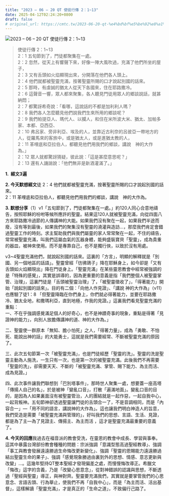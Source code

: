 ```yaml
---
title: "2023 – 06 – 20 QT 使徒行傳 2：1~13"
date: 2025-04-12T02:24:20+0800
draft: false
# original_url: https://cmtc.tw/2023-06-20-qt-%e4%bd%bf%e5%be%92%e8%a1%8c%e5%82%b3-2%ef%bc%9a113
---
```


![2023 – 06 – 20 QT 使徒行傳 2：1\~13](/images/qt.jpg  "2023 – 06 – 20 QT 使徒行傳 2：1\~13")

> 使徒行傳 2：1\~13  
> 2：1 五旬節到了，門徒都聚集在一處。  
> 2：2 忽然，從天上有響聲下來，好像一陣大風吹過，充滿了他們所坐的屋子，  
> 2：3 又有舌頭如火焰顯現出來，分開落在他們各人頭上。  
> 2：4 他們就都被聖靈充滿，按著聖靈所賜的口才說起別國的話來。  
> 2：5 那時，有虔誠的猶太人從天下各國來，住在耶路撒冷。  
> 2：6 這聲音一響，眾人都來聚集，各人聽見門徒用眾人的鄉談說話，就甚納悶；  
> 2：7 都驚訝希奇說：「看哪，這說話的不都是加利利人嗎？  
> 2：8 我們各人怎麼聽見他們說我們生來所用的鄉談呢？  
> 2：9 我們帕提亞人、瑪代人、以攔人，和住在米所波大米、猶太、加帕多家、本都、亞西亞、  
> 2：10 弗呂家、旁非利亞、埃及的人，並靠近古利奈的呂彼亞一帶地方的人，從羅馬來的客旅中，或是猶太人，或是進猶太教的人，  
> 2：11 革哩底和亞拉伯人，都聽見他們用我們的鄉談，講說　神的大作為。」  
> 2：12 眾人就都驚訝猜疑，彼此說：「這是甚麼意思呢？」  
> 2：13 還有人譏誚說：「他們無非是新酒灌滿了。」

**1.  經文3遍**

**2. 今天默想經文**徒 2：4 他們就都被聖靈充滿，按著聖靈所賜的口才說起別國的話來。  
2：11 革哩底和亞拉伯人，都聽見他們用我們的鄉談，講說　神的大作為。

**3. 默想分享**（1）v1「五旬節到了，門徒都聚集在一處。」約120人同心合意地禱告，按照耶穌的吩咐等候所應許的聖靈。結果這120人就被聖靈充滿，向從四面八方來耶路撒冷過節的人傳講神的大能。如果我們沒有聚在一起，如果我們半途而廢，沒有等到最後，如果我們的聚集沒有聖靈的澆灌與造訪…，那麼我們肯定會錯過聖靈工作的時刻。求主幫助我們與我們屬靈的家人常常聚在一起，不住的禱告，常常被聖靈充滿，叫我們這屬血氣的瓦器身體，能夠盛裝寶貝「聖靈」，成為貴重的器皿，被神來使用。而不是專靠自己，也不是獨行俠，以致於沒有用處。

v3\~4聖靈充滿他們，就說起別國的話來。這裏的「方言」，明顯的解釋就是「別國、另一個地區的話語」。聖靈曾經「彷彿鴿子」降在耶穌身上，如今卻是「又有舌頭如火焰顯現出」降在門徒身上。「聖靈充滿」在某些靈恩教會中經常被強調的是「特殊的感覺」，其實是誤導的，因為更重要的意義是指「我們整個人被聖靈掌管、治理」，這裏門徒是「舌頭被聖靈治理」了，「被聖靈徵收了」，「得著能力」開始「說起別國的話來」。目的有二個：「向他人作見證」、「講說 神的大作為」（v11）也應驗了徒1：8 「但聖靈降臨在你們身上，你們就必得著能力，並要在耶路撒冷、猶太全地，和撒瑪利亞，直到地極，作我的見證。」這裏我們看見聖靈充滿的重點：  
一、不在乎強調感覺滿足個人的好奇心，也不是神蹟奇事的現象，重點是得著「見證神的能力」，向別人放膽傳講神的道、神的大作為。」

二、聖靈使一群原本「無知、膽小怕死」之人，「得著力量」，成為「勇敢、不怕死、能說出神的話」的大能勇士，這就是我們需要經常、不斷被聖靈充滿的原因了。

三、此次五旬節第一次「被聖靈充滿」，也是門徒經歷「聖靈的洗」。聖靈的洗是聖靈主動為人施洗，一生只有一次，也是第一次的被聖靈充滿。此後我們不再需要「聖靈的洗」，卻需要天天、不斷的「被聖靈充滿、掌管、賜下能力、為主而活、成為見證。」

四、此次事件讓我們聯想到「巴別塔事件」，那時世人聚集一處，想要蓋一座高塔「傳揚人自己的名」，於是被神「變亂口音」，打散「遍滿地面」。變亂口音的目的，是因為人如果裏面沒有被聖靈管治，人的團結就是一起作惡，一起自我中心，一起背叛神。五旬節神卻透過聖靈讓門徒的舌頭合一了，不是音調相同，而是「內容合一」—「用不同的語言，講說神的大作為」。這也讓我們明白神造人的旨意，我們受造是需要「被聖靈充滿與管理的」，好叫我們的思想、言語、生活、見證，都是為了主—為了見證主、傳揚主、為主而活 ，這才是聖靈充滿最重要的意義了。

**4. 今天的回應**我過去在福音派的教會受洗，在靈恩的教會中成長、學習與事奉。這其中暴露台灣部份教會種種的問題：宗派強調「意識型態高過聖經教導」、強調「事工與教會發展遠遠勝過生命悔改更新變化」、強調「聖靈的恩賜能力遠遠勝過結出聖靈生命的果子」、強調「感覺現象勝過由裏到外的思想、情感、意志更新與改變」…。這幾年堅持QT整本聖經才發現偏差之處，而慢慢悔改導正。希臘文「悔改」這字的含義，乃是「改變心思意念」，從對神錯誤的認識與思想，不斷透過「聖經與聖靈」導正，與神對齊。聖靈要充滿我們，其實就是要掌管我們的心思意念、言語舌頭、行為舉止，使我們不再「自我中心」，而是「為主而活、活出基督」，這樣解讀「聖靈充滿」，才是真正的「生命之道」，不致偏行己路了。